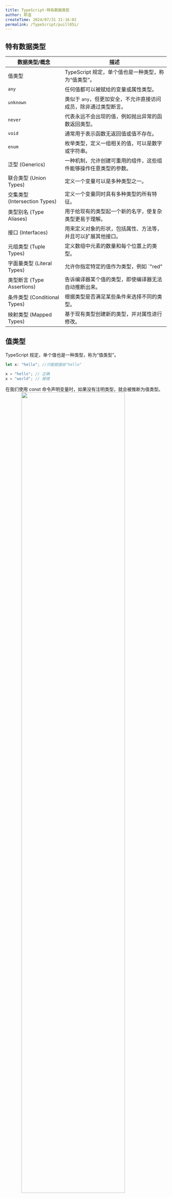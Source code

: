 ```yaml
---
title: TypeScript-特有数据类型
author: 耶温
createTime: 2024/07/31 21:16:02
permalink: /TypeScript/puill05i/
---
```


## 特有数据类型

| 数据类型/概念 | 描述 |
| --- | --- |
| 值类型 | TypeScript 规定，单个值也是一种类型，称为“值类型”。 |
| `any` | 任何值都可以被赋给的变量或属性类型。 |
| `unknown` | 类似于 `any`，但更加安全，不允许直接访问成员，除非通过类型断言。 |
| `never` | 代表永远不会出现的值，例如抛出异常的函数返回类型。 |
| `void` | 通常用于表示函数无返回值或值不存在。 |
| `enum` | 枚举类型，定义一组相关的值，可以是数字或字符串。 |
| 泛型 (Generics) | 一种机制，允许创建可重用的组件，这些组件能够操作任意类型的参数。 |
| 联合类型 (Union Types) | 定义一个变量可以是多种类型之一。 |
| 交集类型 (Intersection Types) | 定义一个变量同时具有多种类型的所有特征。 |
| 类型别名 (Type Aliases) | 用于给现有的类型起一个新的名字，使复杂类型更易于理解。 |
| 接口 (Interfaces) | 用来定义对象的形状，包括属性、方法等，并且可以扩展其他接口。 |
| 元组类型 (Tuple Types) | 定义数组中元素的数量和每个位置上的类型。 |
| 字面量类型 (Literal Types) | 允许你指定特定的值作为类型，例如 `"red" | "green" | "blue"`。 |
| 类型断言 (Type Assertions) | 告诉编译器某个值的类型，即使编译器无法自动推断出来。 |
| 条件类型 (Conditional Types) | 根据类型是否满足某些条件来选择不同的类型。 |
| 映射类型 (Mapped Types) | 基于现有类型创建新的类型，并对属性进行修改。 |


## 值类型

TypeScript 规定，单个值也是一种类型，称为“值类型”。

```typescript
let x: "hello"; //只能赋值给"hello"

x = "hello"; // 正确
x = "world"; // 报错
```

在我们使用 const 命令声明变量时，如果没有注明类型，就会被推断为值类型。
<img src="@source/notes/TypeScript/images/image-06.png" style="width:80%;margin:0 10%" />

需要注意的是，使用 const 命令声明 object 变量时，不会推断为值类型。

还有一点如下：

```typescript
const x: 5 = 4 + 1; // 报错

// 可以使用断言解决
const x: 5 = (4 + 1) as 5; // 正确
```

上面示例中，等号左侧的类型是数值5。等号右侧4 + 1的类型，TypeScript 推测为number。由于5是number的子类型，number是5的父类型，父类型不能赋值给子类型，所以报错了。


但是，反过来是可以的，子类型可以赋值给父类型。

```typescript
let x: 5 = 5;
let y: number = 4 + 1;

x = y; // 报错
y = x; // 正确
```

## any类型

any 类型是一种特殊的类型，表示任何类型的值。它允许你在编写代码时忽略类型检查，从而提高代码的灵活性和可维护性。

```typescript
let anyVar: any = 42; // 可以赋值为任意类型的值
anyVar = "Hello, TypeScript!"; // 可以重新赋值为不同类型的值
anyVar = true; // 可以重新赋值为布尔值
```
需要注意的是，不再迫不得已的时候，尽可能不使用any类型。使用过多的 any 类型，会使 TypeScript 变得更加难以理解和维护。我们使用 TypeScript，主要就是使用类型系统来帮助我们避免类型错误，从而提高代码的可靠性和可维护性。如果使用很多 any 去掉了类型检查，还不如直接不用 TypeScript。   

一些使用 any 的场景：

-   迫不得己，需要关闭变量类型检查。
-   适配老 Javascript 项目代码，或者老的 Javascript 插件。


::: tip
在 TypeScript 中，如果推断不出来具体的类型，也会默认该变量的类型为 `any`。
:::

类型污染

在使用 any 类型的变量时，有一点特别需要注意的是，它会污染其他特定类型的变量，使其失去特定的类型。并且还不会提醒报错。如下图：
<img src="@source/notes/TypeScript/images/image-05.png" style="width:80%;margin:0 10%" />

我们把 `any` 类型的 `str` 赋值给 `num`，并没有报错。此时我们打印 `num` 。输出为 字符串`Hello，World！` 。可见此时的 `num` 变量已经变成了字符串类型。但是在下面接着调用数字的 toFixed 方法时。也没有相关错误提示。

但是如果我们运行这段代码，就会报错。如下：
```sh
Hello, World!
num.toFixed(2);
    ^
TypeError: num.toFixed is not a function
```

## unknown类型

为了 解决类型污染的问题，TypeScript 引入了 `unknown` 类型。它和`any`一样表示任何类型的值，但是在使用前需要进行显式断言。直接将`unknown`类型赋值给其他类型变量时，会报错。


```typescript
let unknownVar: unknown = 42; // 可以赋值为任意类型的值
unknownVar = "Hello, TypeScript!"; // 可以重新赋值为不同类型的值
unknownVar = true; // 可以重新赋值为布尔值

// 报错
let num: number = unknownVar; // 不能将类型“unknown”分配给类型“number”。

// 正确 显式断言
let str: string = unknownVar as string; 
// or
// let str: string = <string>unknownVar; 
```

其次， `unknown` 类型的变量， 不能直接调用其方法和属性。

```typescript
let unknownVar: unknown = 42;
unknownVar.toFixed(2); // 报错   “unknownVar”的类型为“未知”。

let obj: unknown = { name :'yuwb'}
obj.name // 报错   “obj”的类型为“未知”
```

还有一点需要注意，`unknown` 类型的变量只能够进行运算符`==`、`===`、`!=`、`!==`、`||`、`&&`、`?`）、取反运算（运算符`!`）、`typeof`运算符和`instanceof`等运算，其他运算都会报错。

```typescript
let unknownVar: unknown = 42;
unknownVar + 10; // 报错   “unknownVar”的类型为“未知”。
unknownVar ++ // 报错   “unknownVar”的类型为“未知”。
unknownVar === 42; // 正确
```

类型缩小

在使用 `unknown` 类型的变量时，我们可以使用类型缩小来限制其类型。让其可以进行方法属性获取和各种运算符等。

```ts
let a: unknown = 1;

if (typeof a === "number") {
  let r = a + 10; // 正确
}

let s: unknown = "hello";

if (typeof s === "string") {
  s.length; // 正确
}
```

## never类型

`never` 类型是一种特殊的类型，表示永远不会出现的值。它通常用于函数返回值，表示函数永远不会返回任何值。

常用场景：

-   ***函数抛出异常***：如果一个函数总是抛出异常而不返回任何值，那么它的返回类型可以被标记为 `never`。
-   ***无限循环***：如果一个函数包含一个无限循环，它也不会返回任何值，因此可以被标记为 `never`。
-   ***类型保护***：在某些情况下，`never` 类型可以用于确保某些代码路径不会被执行。

1. 函数抛出异常
```typescript
function throwError(message: string): never {
    throw new Error(message);
}

function example(value: number | null) {
    if (value === null) {
        throwError("Value cannot be null");
    }
    // 这里 TypeScript 知道 value 是 number 类型
    console.log(value * 2);
}

// example(null); // 会抛出异常
example(5); // 输出: 10
```
2. 无限循环

```typescript
function infiniteLoop(): never {
    while (true) {
        console.log("This will run forever");
    }
}

// infiniteLoop(); // 这个函数会导致无限循环 谨慎使用
```
3. 类型保护

`never` 类型可以用于确保某些代码路径不会被执行。例如，在使用类型保护时，如果所有可能的类型都被处理，剩下的情况可以被标记为 `never`。

```typescript
interface Square {
    kind: "square";
    size: number;
}

interface Circle {
    kind: "circle";
    radius: number;
}

type Shape = Square | Circle;

function getArea(shape: Shape): number {
    switch (shape.kind) {
        case "square":
            return shape.size * shape.size;
        case "circle":
            return Math.PI * shape.radius ** 2;
        default:
            const _exhaustiveCheck: never = shape; // 如果没有覆盖所有情况，这里就是 never 类型
            return _exhaustiveCheck; // 这里不会被执行
    }
}
```

需要注意的时，never类型的一个重要特点是，可以赋值给任意其他类型。

```typescript
function f(): never {
  throw new Error("Error");
}

let v1: number = f(); // 不报错
let v2: string = f(); // 不报错
let v3: boolean = f(); // 不报错
```

因为在typescript中，never类型是所有类型的子类型，所以可以赋值给任何类型。我们把never类型叫做底层类型。同理还有顶层类型 any 和 unknown。

## void 类型

在 TypeScript 中，void 是一种特殊的类型，表示没有任何类型。它通常用于函数的返回类型，表示该函数不返回任何值。使用 void 可以清楚地表明函数的意图，即该函数执行某些操作但不返回结果。

***应用场景***
-   ***函数返回类型***: 当一个函数不返回任何值时，可以将其返回类型指定为 void。
-   ***事件处理***: 在处理事件时，通常不需要返回值，因此可以使用 void。

```typescript
function logMessage(message: string): void {
    console.log(message);
}

logMessage("Hello, TypeScript!"); // 输出: Hello, TypeScript!
```
```typescript
document.getElementById("myButton")?.addEventListener("click", function(): void {
    console.log("Button clicked!");
});
```


## 联合类型

在 TypeScript 中，联合类型（Union Types）允许将多个类型组合在一起，使得一个变量可以是其中的任意一个类型。可以使用竖线 | 来定义联合类型。

1. 基本联合类型

```typescript
let value: string | number;

value = "Hello"; // 合法
console.log(value); // 输出: Hello

value = 42; // 合法
console.log(value); // 输出: 42

// value = true; // 不合法，Type 'boolean' is not assignable to type 'string | number'.
```

2. 函数参数

```typescript
function printId(id: number | string) {
    console.log("Your ID is: " + id);
}

printId(101); // 输出: Your ID is: 101
printId("202"); // 输出: Your ID is: 202
```

3. 处理联合类型

当我们使用联合类型时，TypeScript 可能无法确定具体的类型，因此我们需要使用类型保护（Type Guards）来处理不同的类型。

```typescript
function printId(id: number | string) {
    if (typeof id === "string") {
        console.log("Your ID is a string: " + id);
    } else {
        console.log("Your ID is a number: " + id);
    }
}

printId(101); // 输出: Your ID is a number: 101
printId("202"); // 输出: Your ID is a string: 202
```

## 交叉类型

TypeScript 的交叉类型（Intersection Types）允许我们将多个类型合并为一个类型。这种类型的主要用途是组合多个类型的属性，使得新类型同时具有所有组合类型的特性。

***注意事项***：

-   交叉类型只能用于对象类型，不能用于基础类型。
-   交叉类型的属性不能有同名的属性，除非它们的类型相同，否则会导致类型冲突。

***应用场景***：

-   合并多个接口。当需要一个对象同时符合多个接口时，可以使用交叉类型。

示例：

```typescript
// 定义两个接口
interface Person {
    name: string;
    age: number;
}

interface Address {
    street: string;
    city: string;
}

// 使用交叉类型将两个接口合并
type PersonWithAddress = Person & Address;

// 创建一个符合 PersonWithAddress 类型的对象
const person: PersonWithAddress = {
    name: "Alice",
    age: 30,
    street: "123 Main St",
    city: "Wonderland"
};

console.log(person);
```
 
## 类型别名

在 TypeScript 中，类型别名（Type Alias）是一种为现有类型创建新名称的方式。它可以使代码更具可读性和可维护性，同时也提高了代码的类型安全性。

:::tip
关于类型别名的详细内容可以查看：[Type 命令](/TypeScript/sa54awwt/#type-命令)
:::

